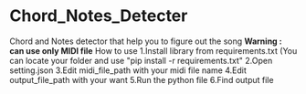 # Chord_Notes_Detecter
Chord and Notes detector that help you to figure out the song
**Warning : can use only MIDI file**
How to use
1.Install library from requirements.txt 
(You can locate your folder and use "pip install -r requirements.txt"
2.Open setting.json 
3.Edit midi_file_path with your midi file name
4.Edit output_file_path with your want
5.Run the python file
6.Find output file 
